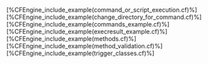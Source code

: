 [%CFEngine_include_example(command_or_script_execution.cf)%]
[%CFEngine_include_example(change_directory_for_command.cf)%]
[%CFEngine_include_example(commands_example.cf)%]
[%CFEngine_include_example(execresult_example.cf)%]
[%CFEngine_include_example(methods.cf)%]
[%CFEngine_include_example(method_validation.cf)%]
[%CFEngine_include_example(trigger_classes.cf)%]
